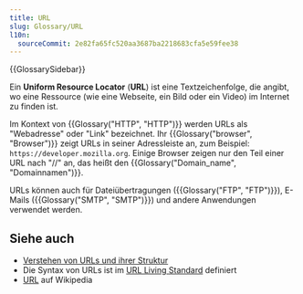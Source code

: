 ```yaml
---
title: URL
slug: Glossary/URL
l10n:
  sourceCommit: 2e82fa65fc520aa3687ba2218683cfa5e59fee38
---
```


{{GlossarySidebar}}

Ein **Uniform Resource Locator** (**URL**) ist eine Textzeichenfolge, die angibt, wo eine Ressource (wie eine Webseite, ein Bild oder ein Video) im Internet zu finden ist.

Im Kontext von {{Glossary("HTTP", "HTTP")}} werden URLs als "Webadresse" oder "Link" bezeichnet. Ihr {{Glossary("browser", "Browser")}} zeigt URLs in seiner Adressleiste an, zum Beispiel: `https://developer.mozilla.org`. Einige Browser zeigen nur den Teil einer URL nach "//" an, das heißt den {{Glossary("Domain_name", "Domainnamen")}}.

URLs können auch für Dateiübertragungen ({{Glossary("FTP", "FTP")}}), E-Mails ({{Glossary("SMTP", "SMTP")}}) und andere Anwendungen verwendet werden.

## Siehe auch

- [Verstehen von URLs und ihrer Struktur](/de/docs/Learn/Common_questions/Web_mechanics/What_is_a_URL)
- Die Syntax von URLs ist im [URL Living Standard](https://url.spec.whatwg.org/) definiert
- [URL](https://en.wikipedia.org/wiki/URL) auf Wikipedia
